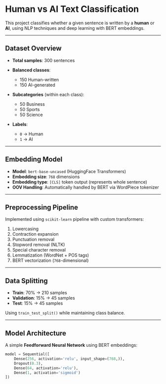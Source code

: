 #  Human vs AI Text Classification

This project classifies whether a given sentence is written by a **human** or **AI**, using NLP techniques and deep learning with BERT embeddings.

---

##  Dataset Overview

- **Total samples**: 300 sentences  
- **Balanced classes**:
  - 150 Human-written
  - 150 AI-generated

- **Subcategories** (within each class):
  - 50 Business
  - 50 Sports
  - 50 Science

- **Labels**:
  - `0` → Human
  - `1` → AI

---

##  Embedding Model

- **Model**: `bert-base-uncased` (HuggingFace Transformers)
- **Embedding size**: `768` dimensions
- **Embedding type**: `[CLS]` token output (represents whole sentence)
- **OOV Handling**: Automatically handled by BERT via WordPiece tokenizer

---

##  Preprocessing Pipeline

Implemented using `scikit-learn` pipeline with custom transformers:

1. Lowercasing
2. Contraction expansion
3. Punctuation removal
4. Stopword removal (NLTK)
5. Special character removal
6. Lemmatization (WordNet + POS tags)
7. BERT vectorization (`768`-dimensional)

---

##  Data Splitting

- **Train**: 70% → 210 samples  
- **Validation**: 15% → 45 samples  
- **Test**: 15% → 45 samples  

Using `train_test_split()` while maintaining class balance.

---

##  Model Architecture

A simple **Feedforward Neural Network** using BERT embeddings:

```python
model = Sequential([
    Dense(256, activation='relu', input_shape=(768,)),
    Dropout(0.3),
    Dense(64, activation='relu'),
    Dense(1, activation='sigmoid')
])
